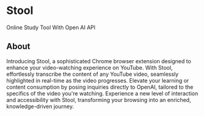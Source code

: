 # Stool
Online Study Tool With Open AI API

## About
Introducing Stool, a sophisticated Chrome browser extension designed to enhance your video-watching experience on YouTube. With Stool, effortlessly transcribe the content of any YouTube video, seamlessly highlighted in real-time as the video progresses. Elevate your learning or content consumption by posing inquiries directly to OpenAI, tailored to the specifics of the video you're watching. Experience a new level of interaction and accessibility with Stool, transforming your browsing into an enriched, knowledge-driven journey.

## 

